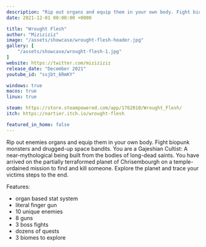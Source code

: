 ```yaml
---
description: "Rip out organs and equip them in your own body. Fight biopunk monsters and drugged-up space bandits. You are a Gajeshian Cultist: A near-mythological being built from the bodies of long-dead saints."
date: 2021-12-01 00:00:00 +0000

title: "Wrought Flesh"
author: "Miziziziz"
image: "/assets/showcase/wrought-flesh-header.jpg"
gallery: [
	"/assets/showcase/wrought-flesh-1.jpg"
]
website: https://twitter.com/miziziziz
release_date: "December 2021"
youtube_id: "ssjbt_6RmKY"

windows: true
macos: true
linux: true

steam: https://store.steampowered.com/app/1762010/Wrought_Flesh/
itch: https://nartier.itch.io/wrought-flesh

featured_in_home: false
---
```


Rip out enemies organs and equip them in your own body. Fight biopunk monsters and drugged-up space bandits. You are a Gajeshian Cultist: A near-mythological being built from the bodies of long-dead saints. You have arrived on the partially terraformed planet of Chrisembourgh on a temple-ordained mission to find and kill someone. Explore the planet and trace your victims steps to the end.

Features:
- organ based stat system
- literal finger gun
- 10 unique enemies
- 8 guns
- 3 boss fights
- dozens of quests
- 3 biomes to explore 